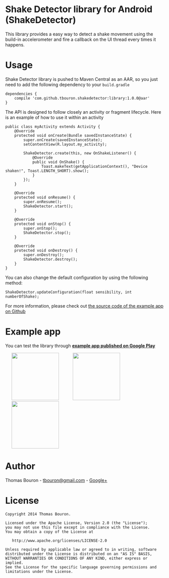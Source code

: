 Shake Detector library for Android (ShakeDetector)
========

This library provides a easy way to detect a shake movement using the build-in accelerometer and fire
a callback on the UI thread every times it happens.

Usage
=======

Shake Detector library is pushed to Maven Central as an AAR, so you just need to add the following dependency to your `build.gradle`

    dependencies {
        compile 'com.github.tbouron.shakedetector:library:1.0.0@aar'
    }

The API is designed to follow closely an activity or fragment lifecycle. Here is an example of how
to use it within an activity

    public class myActivity extends Activity {
        @Override
        protected void onCreate(Bundle savedInstanceState) {
            super.onCreate(savedInstanceState);
            setContentView(R.layout.my_activity);

            ShakeDetector.create(this, new OnShakeListener() {
                @Override
                public void OnShake() {
                    Toast.makeText(getApplicationContext(), "Device shaken!", Toast.LENGTH_SHORT).show();
                }
            });
        }

        @Override
        protected void onResume() {
            super.onResume();
            ShakeDetector.start();
        }

        @Override
        protected void onStop() {
            super.onStop();
            ShakeDetector.stop();
        }

        @Override
        protected void onDestroy() {
            super.onDestroy();
            ShakeDetector.destroy();
        }
    }

You can also change the default configuration by using the following method:

    ShakeDetector.updateConfiguration(float sensibility, int numberOfShake);

For more information, please check out [the source code of the example app on Github](https://github.com/tbouron/ShakeDetector/blob/master/example/src/main/java/com/github/tbouron/shakedetector/example/MainActivity.java)

Example app
=======

You can test the library through **[example app published on Google Play](https://play.google.com/store/apps/details?id=com.github.tbouron.shakedetector.example)**

<img src="https://raw.githubusercontent.com/tbouron/ShakeDetector/master/art/screenshots/en/device-2014-03-21-095736.png" width="150" hspace="20">
<img src="https://raw.githubusercontent.com/tbouron/ShakeDetector/master/art/screenshots/en/device-2014-03-21-095822.png" width="150" hspace="20">
<img src="https://raw.githubusercontent.com/tbouron/ShakeDetector/master/art/screenshots/en/device-2014-03-21-095850.png" width="150" hspace="20">

Author
=======

Thomas Bouron - [tbouron@gmail.com](mailto:tbouron@gmail.com) - [Google+](https://plus.google.com/u/0/104567775398355774153/posts)

License
=======

    Copyright 2014 Thomas Bouron.

    Licensed under the Apache License, Version 2.0 (the "License");
    you may not use this file except in compliance with the License.
    You may obtain a copy of the License at

       http://www.apache.org/licenses/LICENSE-2.0

    Unless required by applicable law or agreed to in writing, software
    distributed under the License is distributed on an "AS IS" BASIS,
    WITHOUT WARRANTIES OR CONDITIONS OF ANY KIND, either express or implied.
    See the License for the specific language governing permissions and
    limitations under the License.
